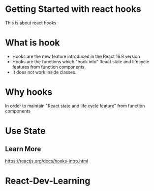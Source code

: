 # Getting Started with react hooks

This is about react hooks

# What is hook
 - Hooks are the new feature introduced in the React 16.8 version
 - Hooks are the functions which "hook into" React state and lifecycle features from function components.  
 - It does not work inside classes.

 # Why hooks

In order to maintain "React state and life cycle feature" from function components

# Use State



## Learn More
https://reactjs.org/docs/hooks-intro.html

# React-Dev-Learning
